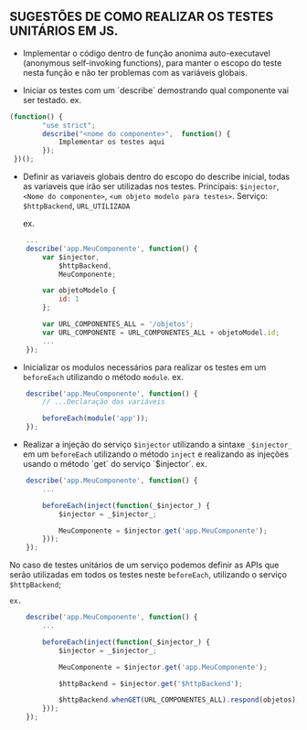 SUGESTÕES DE COMO REALIZAR OS TESTES UNITÁRIOS EM JS.
-----------------------------------------------------

- Implementar o código dentro de função anonima auto-executavel (anonymous self-invoking functions),
para manter o escopo do teste nesta função e não ter problemas com as variáveis globais.

- Iniciar os testes com um ´describe´ demostrando qual componente vai ser testado.
	ex.
```js
(function() {
		"use strict";
	   	describe("<nome do componente>",  function() {
			Implementar os testes aqui
    	});
 })();
```
- Definir as variaveis globais dentro do escopo do describe inicial, todas as variaveis que irão ser utilizadas nos testes.
	Principais: `$injector`, `<Nome do componente>`, `<um objeto modelo para testes>`.
	Serviço: `$httpBackend`, `URL_UTILIZADA`

	ex.
```js
	...
	describe('app.MeuComponente', function() {
		var $injector,
			$httpBackend,
			MeuComponente;

		var objetoModelo {
			id: 1
		};

		var URL_COMPONENTES_ALL = '/objetos';
		var URL_COMPONENTE = URL_COMPONENTES_ALL + objetoModel.id;
		...
	});
```

- Inicializar os modulos necessários para realizar os testes em um `beforeEach` utilizando o método `module`.
	ex.
```js
	describe('app.MeuComponente', function() {
		// ...Declaração das variáveis

		beforeEach(module('app'));
	});
```

- Realizar a injeção do serviço `$injector` utilizando a sintaxe `_$injector_` em um `beforeEach` utilizando o método `inject` e realizando as injeções
  usando o método ´get´ do serviço ´$injector´.
	ex.
```js
	describe('app.MeuComponente', function() {
		...

		beforeEach(inject(function(_$injector_) {
			$injector = _$injector_;

			MeuComponente = $injector.get('app.MeuComponente');
		}));
	});
```
No caso de testes unitários de um serviço podemos definir as APIs que serão utilizadas em todos os testes neste `beforeEach`,
	utilizando o serviço `$httpBackend`;

	ex.
```js
	describe('app.MeuComponente', function() {
		...

		beforeEach(inject(function(_$injector_) {
			$injector = _$injector_;

			MeuComponente = $injector.get('app.MeuComponente');

			$httpBackend = $injector.get('$httpBackend');

			$httpBackend.whenGET(URL_COMPONENTES_ALL).respond(objetos);
		}));
	});
```